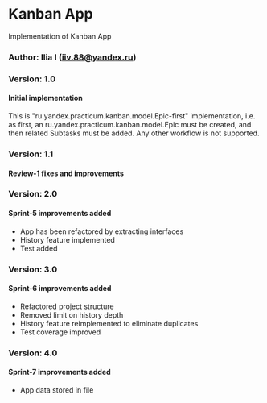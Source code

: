 # Kanban App
Implementation of Kanban App
### Author: Ilia I (iiv.88@yandex.ru)
### Version: 1.0
#### Initial implementation
This is "ru.yandex.practicum.kanban.model.Epic-first" implementation, i.e. as first, an ru.yandex.practicum.kanban.model.Epic must be created, and then related Subtasks must be added. 
Any other workflow is not supported.
### Version: 1.1
#### Review-1 fixes and improvements
### Version: 2.0
#### Sprint-5 improvements added
- App has been refactored by extracting interfaces
- History feature implemented
- Test added
### Version: 3.0
#### Sprint-6 improvements added
- Refactored project structure
- Removed limit on history depth
- History feature reimplemented to eliminate duplicates
- Test coverage improved
### Version: 4.0
#### Sprint-7 improvements added
- App data stored in file